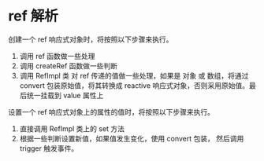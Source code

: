 # ref 解析

创建一个 ref 响应式对象时，将按照以下步骤来执行。

1. 调用 ref 函数做一些处理
2. 调用 createRef 函数做一些判断
3. 调用 RefImpl 类 对 ref 传递的值做一些处理，如果是 对象 或 数组，将通过 convert 包装原始值，将其转换成 reactive 响应式对象，否则采用原始值。最后统一挂载到 value 属性上

设置一个 ref 响应式对象上的属性的值时，将按照以下步骤来执行。

1. 直接调用 RefImpl 类上的 set 方法
2. 根据一些判断设置新值，如果值发生变化，使用 convert 包装， 然后调用 trigger 触发事件。